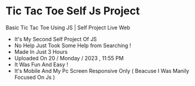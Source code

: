 # Tic Tac Toe Self Js Project

Basic Tic Tac Toe Using JS | Self Project Live Web 

- It's My Second Self Project Of JS
- No Help Just Took Some Help from Searching !
- Made In Just 3 Hours
- Uploaded On 20 / Monday / 2023 , 11:55 PM
- It Was Fun And Easy !
- It's Mobile And My Pc Screen Responsive Only ( Beacuse I Was Manily Focused On Js ) 
